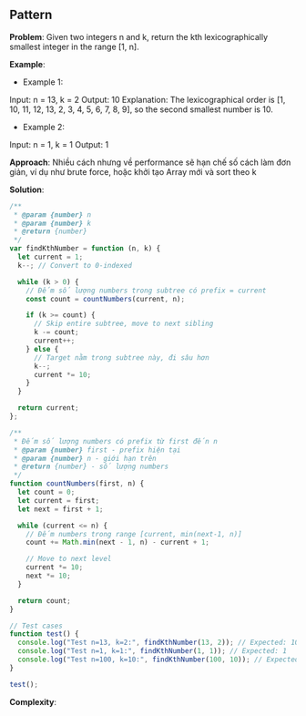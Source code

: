 ## Pattern

**Problem**:
Given two integers n and k, return the kth lexicographically smallest integer in the range [1, n].

**Example**:

- Example 1:

Input: n = 13, k = 2
Output: 10
Explanation: The lexicographical order is [1, 10, 11, 12, 13, 2, 3, 4, 5, 6, 7, 8, 9], so the second smallest number is 10.

- Example 2:

Input: n = 1, k = 1
Output: 1

**Approach**:
Nhiều cách nhưng về performance sẽ hạn chế số cách làm đơn giản, ví dụ như brute force, hoặc khởi tạo Array mới và sort theo k

**Solution**:

```javascript
/**
 * @param {number} n
 * @param {number} k
 * @return {number}
 */
var findKthNumber = function (n, k) {
  let current = 1;
  k--; // Convert to 0-indexed

  while (k > 0) {
    // Đếm số lượng numbers trong subtree có prefix = current
    const count = countNumbers(current, n);

    if (k >= count) {
      // Skip entire subtree, move to next sibling
      k -= count;
      current++;
    } else {
      // Target nằm trong subtree này, đi sâu hơn
      k--;
      current *= 10;
    }
  }

  return current;
};

/**
 * Đếm số lượng numbers có prefix từ first đến n
 * @param {number} first - prefix hiện tại
 * @param {number} n - giới hạn trên
 * @return {number} - số lượng numbers
 */
function countNumbers(first, n) {
  let count = 0;
  let current = first;
  let next = first + 1;

  while (current <= n) {
    // Đếm numbers trong range [current, min(next-1, n)]
    count += Math.min(next - 1, n) - current + 1;

    // Move to next level
    current *= 10;
    next *= 10;
  }

  return count;
}

// Test cases
function test() {
  console.log("Test n=13, k=2:", findKthNumber(13, 2)); // Expected: 10
  console.log("Test n=1, k=1:", findKthNumber(1, 1)); // Expected: 1
  console.log("Test n=100, k=10:", findKthNumber(100, 10)); // Expected: 17
}

test();
```

**Complexity**:

